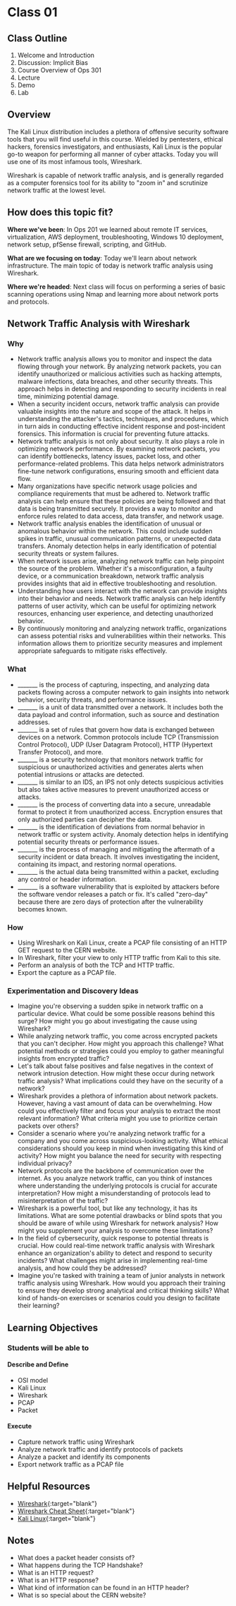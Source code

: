 # Class 01

## Class Outline

1. Welcome and Introduction
1. Discussion: Implicit Bias
1. Course Overview of Ops 301
1. Lecture
1. Demo
1. Lab

## Overview

The Kali Linux distribution includes a plethora of offensive security software tools that you will find useful in this course. Wielded by pentesters, ethical hackers, forensics investigators, and enthusiasts, Kali Linux is the popular go-to weapon for performing all manner of cyber attacks. Today you will use one of its most infamous tools, Wireshark.

Wireshark is capable of network traffic analysis, and is generally regarded as a computer forensics tool for its ability to "zoom in" and scrutinize network traffic at the lowest level.

## How does this topic fit?

**Where we've been**:
In Ops 201 we learned about remote IT services, virtualization, AWS deployment, troubleshooting, Windows 10 deployment, network setup, pfSense firewall, scripting, and GitHub.

**What are we focusing on today**:
Today we'll learn about network infrastructure. The main topic of today is network traffic analysis using Wireshark.

**Where we're headed**:
Next class will focus on performing a series of basic scanning operations using Nmap and learning more about network ports and protocols.

## Network Traffic Analysis with Wireshark

### Why
- Network traffic analysis allows you to monitor and inspect the data flowing through your network. By analyzing network packets, you can identify unauthorized or malicious activities such as hacking attempts, malware infections, data breaches, and other security threats. This approach helps in detecting and responding to security incidents in real time, minimizing potential damage.
- When a security incident occurs, network traffic analysis can provide valuable insights into the nature and scope of the attack. It helps in understanding the attacker's tactics, techniques, and procedures, which in turn aids in conducting effective incident response and post-incident forensics. This information is crucial for preventing future attacks.
- Network traffic analysis is not only about security. It also plays a role in optimizing network performance. By examining network packets, you can identify bottlenecks, latency issues, packet loss, and other performance-related problems. This data helps network administrators fine-tune network configurations, ensuring smooth and efficient data flow.
- Many organizations have specific network usage policies and compliance requirements that must be adhered to. Network traffic analysis can help ensure that these policies are being followed and that data is being transmitted securely. It provides a way to monitor and enforce rules related to data access, data transfer, and network usage.
- Network traffic analysis enables the identification of unusual or anomalous behavior within the network. This could include sudden spikes in traffic, unusual communication patterns, or unexpected data transfers. Anomaly detection helps in early identification of potential security threats or system failures.
- When network issues arise, analyzing network traffic can help pinpoint the source of the problem. Whether it's a misconfiguration, a faulty device, or a communication breakdown, network traffic analysis provides insights that aid in effective troubleshooting and resolution.
- Understanding how users interact with the network can provide insights into their behavior and needs. Network traffic analysis can help identify patterns of user activity, which can be useful for optimizing network resources, enhancing user experience, and detecting unauthorized behavior.
- By continuously monitoring and analyzing network traffic, organizations can assess potential risks and vulnerabilities within their networks. This information allows them to prioritize security measures and implement appropriate safeguards to mitigate risks effectively.

### What
- _______ is the process of capturing, inspecting, and analyzing data packets flowing across a computer network to gain insights into network behavior, security threats, and performance issues.
- _______ is a unit of data transmitted over a network. It includes both the data payload and control information, such as source and destination addresses.
- _______ is a set of rules that govern how data is exchanged between devices on a network. Common protocols include TCP (Transmission Control Protocol), UDP (User Datagram Protocol), HTTP (Hypertext Transfer Protocol), and more.
- _______ is a security technology that monitors network traffic for suspicious or unauthorized activities and generates alerts when potential intrusions or attacks are detected.
- _______ is similar to an IDS, an IPS not only detects suspicious activities but also takes active measures to prevent unauthorized access or attacks.
- _______ is the process of converting data into a secure, unreadable format to protect it from unauthorized access. Encryption ensures that only authorized parties can decipher the data.
- _______ is the identification of deviations from normal behavior in network traffic or system activity. Anomaly detection helps in identifying potential security threats or performance issues.
- _______ is the process of managing and mitigating the aftermath of a security incident or data breach. It involves investigating the incident, containing its impact, and restoring normal operations.
- _______ is the actual data being transmitted within a packet, excluding any control or header information.
- _______ is a software vulnerability that is exploited by attackers before the software vendor releases a patch or fix. It's called "zero-day" because there are zero days of protection after the vulnerability becomes known.

### How
- Using Wireshark on Kali Linux, create a PCAP file consisting of an HTTP GET request to the CERN website.
- In Wireshark, filter your view to only HTTP traffic from Kali to this site.
- Perform an analysis of both the TCP and HTTP traffic.
- Export the capture as a PCAP file.

### Experimentation and Discovery Ideas
- Imagine you're observing a sudden spike in network traffic on a particular device. What could be some possible reasons behind this surge? How might you go about investigating the cause using Wireshark?
- While analyzing network traffic, you come across encrypted packets that you can't decipher. How might you approach this challenge? What potential methods or strategies could you employ to gather meaningful insights from encrypted traffic?
- Let's talk about false positives and false negatives in the context of network intrusion detection. How might these occur during network traffic analysis? What implications could they have on the security of a network?
- Wireshark provides a plethora of information about network packets. However, having a vast amount of data can be overwhelming. How could you effectively filter and focus your analysis to extract the most relevant information? What criteria might you use to prioritize certain packets over others?
- Consider a scenario where you're analyzing network traffic for a company and you come across suspicious-looking activity. What ethical considerations should you keep in mind when investigating this kind of activity? How might you balance the need for security with respecting individual privacy?
- Network protocols are the backbone of communication over the internet. As you analyze network traffic, can you think of instances where understanding the underlying protocols is crucial for accurate interpretation? How might a misunderstanding of protocols lead to misinterpretation of the traffic?
- Wireshark is a powerful tool, but like any technology, it has its limitations. What are some potential drawbacks or blind spots that you should be aware of while using Wireshark for network analysis? How might you supplement your analysis to overcome these limitations?
- In the field of cybersecurity, quick response to potential threats is crucial. How could real-time network traffic analysis with Wireshark enhance an organization's ability to detect and respond to security incidents? What challenges might arise in implementing real-time analysis, and how could they be addressed?
- Imagine you're tasked with training a team of junior analysts in network traffic analysis using Wireshark. How would you approach their training to ensure they develop strong analytical and critical thinking skills? What kind of hands-on exercises or scenarios could you design to facilitate their learning?

## Learning Objectives

### Students will be able to

#### Describe and Define

- OSI model
- Kali Linux
- Wireshark
- PCAP
- Packet

#### Execute

- Capture network traffic using Wireshark
- Analyze network traffic and identify protocols of packets
- Analyze a packet and identify its components
- Export network traffic as a PCAP file

## Helpful Resources

- [Wireshark](https://www.wireshark.org/){:target="blank"}
- [Wireshark Cheat Sheet](https://www.comparitech.com/net-admin/wireshark-cheat-sheet/){:target="blank"}
- [Kali Linux](https://www.kali.org/downloads/){:target="blank"}

## Notes

- What does a packet header consists of?
- What happens during the TCP Handshake?
- What is an HTTP request?
- What is an HTTP response?
- What kind of information can be found in an HTTP header?
- What is so special about the CERN website?
